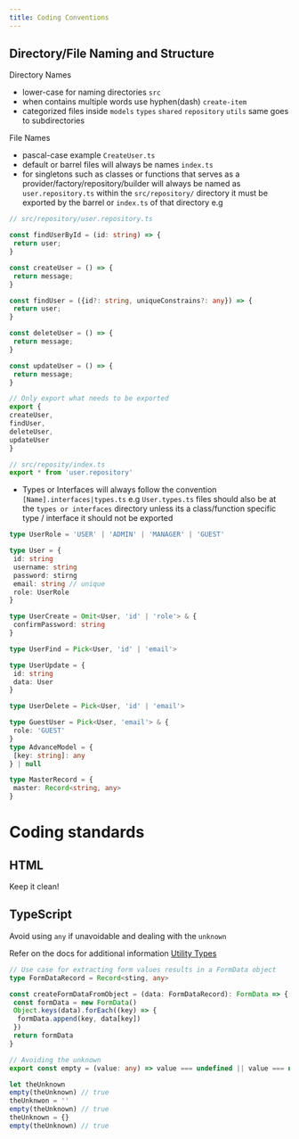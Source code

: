 ```yaml
---
title: Coding Conventions
---
```

## Directory/File Naming and Structure

Directory Names

- lower-case for naming directories `src`
- when contains multiple words use hyphen(dash) `create-item`
- categorized files inside `models` `types` `shared` `repository` `utils` same goes to subdirectories

File Names

- pascal-case example `CreateUser.ts`
- default or barrel files will always be names `index.ts`
- for singletons such as classes or functions that serves as a provider/factory/repository/builder will always be named as `user.repository.ts` within the `src/repository/` directory it must be exported by the barrel or `index.ts` of that directory e.g

```ts
// src/repository/user.repository.ts

const findUserById = (id: string) => {
 return user;
}

const createUser = () => {
 return message;
}

const findUser = ({id?: string, uniqueConstrains?: any}) => {
 return user;
}

const deleteUser = () => {
 return message;
}

const updateUser = () => {
 return message;
}

// Only export what needs to be exported
export {
createUser,
findUser,
deleteUser,
updateUser
}
```

```ts
// src/reposity/index.ts
export * from 'user.repository'
```

- Types or Interfaces will always follow the convention `[Name].interfaces|types.ts` e.g
  `User.types.ts` files should also be at the `types or interfaces` directory unless its a class/function specific type / interface it should not be exported

```ts
type UserRole = 'USER' | 'ADMIN' | 'MANAGER' | 'GUEST'

type User = {
 id: string
 username: string
 password: stirng
 email: string // unique
 role: UserRole
}

type UserCreate = Omit<User, 'id' | 'role'> & {
 confirmPassword: string
}

type UserFind = Pick<User, 'id' | 'email'>

type UserUpdate = {
 id: string
 data: User
}

type UserDelete = Pick<User, 'id' | 'email'>

type GuestUser = Pick<User, 'email'> & {
 role: 'GUEST'
}
type AdvanceModel = {
 [key: string]: any
} | null

type MasterRecord = {
 master: Record<string, any>
}
```

# Coding standards

## HTML

Keep it clean!

## TypeScript

Avoid using `any` if unavoidable and dealing with the `unknown`

Refer on the docs for additional information [Utility Types](https://www.typescriptlang.org/docs/handbook/utility-types.html)

```ts
// Use case for extracting form values results in a FormData object
type FormDataRecord = Record<sting, any>

const createFormDataFromObject = (data: FormDataRecord): FormData => {
 const formData = new FormData()
 Object.keys(data).forEach((key) => {
  formData.append(key, data[key])
 })
 return formData
}
```

```ts
// Avoiding the unknown
export const empty = (value: any) => value === undefined || value === null || value === ''

let theUnknown
empty(theUnknown) // true
theUnknwon = ''
empty(theUnknown) // true
theUnknown = {}
empty(theUnknown) // true
```

